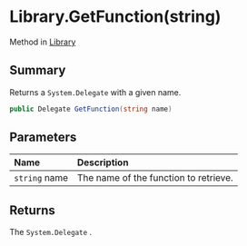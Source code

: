 # Library.GetFunction(string)

Method in [Library](/docs/api/csharp/yarn.library.md)

## Summary


Returns a  `System.Delegate`  with a given name.


```csharp
public Delegate GetFunction(string name)
```

## Parameters

|Name|Description|
|:---|:---|
|`string` name|The name of the function to retrieve.|

## Returns

The  `System.Delegate` .

